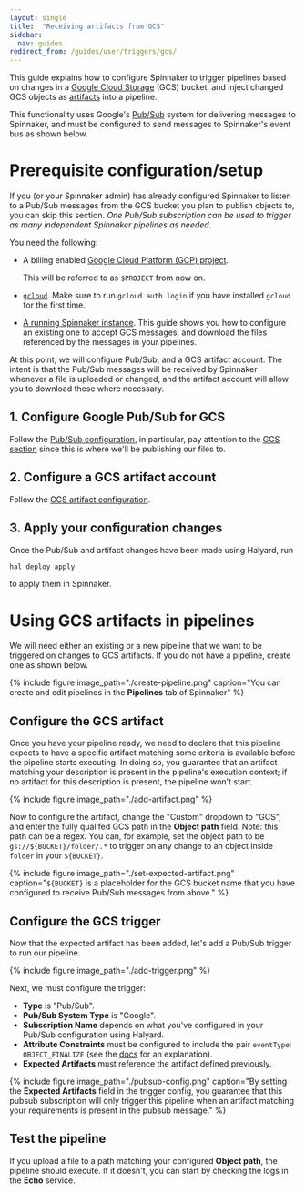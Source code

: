```yaml
---
layout: single
title:  "Receiving artifacts from GCS"
sidebar:
  nav: guides
redirect_from: /guides/user/triggers/gcs/
---
```




This guide explains how to configure Spinnaker to trigger pipelines based on
changes in a [Google Cloud Storage](https://cloud.google.com/storage/) (GCS)
bucket, and inject changed GCS objects as [artifacts](/reference/artifacts)
into a pipeline.

This functionality uses Google's
[Pub/Sub](https://cloud.google.com/pubsub/docs/overview) system for delivering
messages to Spinnaker, and must be configured to send messages to
Spinnaker's event bus as shown below.

# Prerequisite configuration/setup

If you (or your Spinnaker admin) has already configured Spinnaker to listen to
a Pub/Sub messages from the GCS bucket you plan to publish objects to, you can
skip this section. _One Pub/Sub subscription can be used to trigger as many
independent Spinnaker pipelines as needed_.

You need the following:

* A billing enabled [Google Cloud Platform (GCP)
  project](https://cloud.google.com/storage/docs/projects).

  This will be referred to as `$PROJECT` from now on.

* [`gcloud`](https://cloud.google.com/sdk/gcloud/). Make sure to run `gcloud
  auth login` if you have installed `gcloud` for the first time.

* [A running Spinnaker instance](/setup/install). This guide shows you how
  to configure an existing one to accept GCS messages, and download the files
  referenced by the messages in your pipelines.

At this point, we will configure Pub/Sub, and a GCS artifact account. The
intent is that the Pub/Sub messages will be received by Spinnaker whenever a
file is uploaded or changed, and the artifact account will allow you to
download these where necessary.

## 1. Configure Google Pub/Sub for GCS

Follow the [Pub/Sub configuration](/setup/triggers/google/), in particular, pay
attention to the [GCS
section](/setup/triggers/google/#receiving-messages-from-google-cloud-storage-gcs)
since this is where we'll be publishing our files to.

## 2. Configure a GCS artifact account

Follow the [GCS artifact configuration](/setup/artifacts/gcs/).

## 3. Apply your configuration changes

Once the Pub/Sub and artifact changes have been made using Halyard, run

```bash
hal deploy apply
```

to apply them in Spinnaker.

# Using GCS artifacts in pipelines

We will need either an existing or a new pipeline that we want to be triggered
on changes to GCS artifacts. If you do not have a pipeline, create one as shown
below.

{%
  include
  figure
  image_path="./create-pipeline.png"
  caption="You can create and edit pipelines in the __Pipelines__ tab of
  Spinnaker"
%}

## Configure the GCS artifact

Once you have your pipeline ready, we need to declare that this pipeline
expects to have a specific artifact matching some criteria is available before
the pipeline starts executing. In doing so, you guarantee that an artifact
matching your description is present in the pipeline's execution context; if no
artifact for this description is present, the pipeline won't start.

{%
  include
  figure
  image_path="./add-artifact.png"
%}

Now to configure the artifact, change the "Custom" dropdown to "GCS", and enter
the fully qualifed GCS path in the __Object path__ field. Note: this path can be
a regex. You can, for example, set the object path to be
`gs://${BUCKET}/folder/.*` to trigger on any change to an object inside
`folder` in your `${BUCKET}`.

{%
  include
  figure
  image_path="./set-expected-artifact.png"
  caption="`${BUCKET}` is a placeholder for the GCS bucket name that you have
  configured to receive Pub/Sub messages from above."
%}

## Configure the GCS trigger

Now that the expected artifact has been added, let's add a Pub/Sub trigger to
run our pipeline.

{%
  include
  figure
  image_path="./add-trigger.png"
%}

Next, we must configure the trigger: 

* __Type__ is "Pub/Sub".
* __Pub/Sub System Type__ is "Google".
* __Subscription Name__ depends on what you've configured in your Pub/Sub
  configuration using Halyard.
* __Attribute Constraints__ must be configured to include the pair `eventType`:
  `OBJECT_FINALIZE` (see the
  [docs](https://cloud.google.com/storage/docs/pubsub-notifications#events) for
  an explanation). 
* __Expected Artifacts__ must reference the artifact defined previously.

{%
  include
  figure
  image_path="./pubsub-config.png"
  caption="By setting the __Expected Artifacts__ field in the trigger config,
  you guarantee that this pubsub subscription will only trigger this pipeline
  when an artifact matching your requirements is present in the pubsub
  message."
%}

## Test the pipeline

If you upload a file to a path matching your configured __Object path__,
the pipeline should execute. If it doesn't, you can start by checking the logs
in the __Echo__ service.



